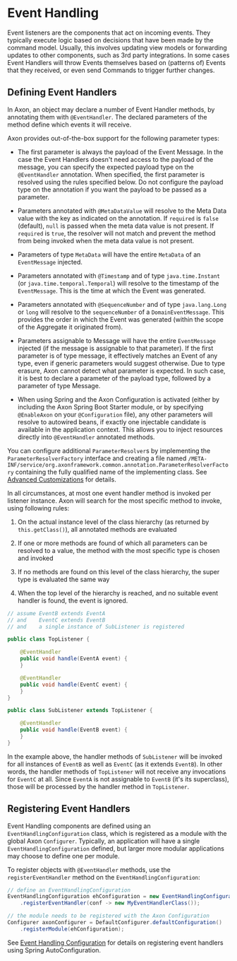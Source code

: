 Event Handling
===============

Event listeners are the components that act on incoming events. They typically execute logic based on decisions that have been made by the command model. Usually, this involves updating view models or forwarding updates to other components, such as 3rd party integrations. In some cases Event Handlers will throw Events themselves based on (patterns of) Events that they received, or even send Commands to trigger further changes. 

Defining Event Handlers
-----------------------

In Axon, an object may declare a number of Event Handler methods, by annotating them with `@EventHandler`. The declared parameters of the method define which events it will receive.

Axon provides out-of-the-box support for the following parameter types:

* The first parameter is always the payload of the Event Message. In the case the Event Handlers doesn't need access to the payload of the message, you can specify the expected payload type on the `@EventHandler` annotation. When specified, the first parameter is resolved using the rules specified below. Do not configure the payload type on the annotation if you want the payload to be passed as a parameter.

* Parameters annotated with `@MetaDataValue` will resolve to the Meta Data value with the key as indicated on the annotation. If `required` is `false` (default), `null` is passed when the meta data value is not present. If `required` is `true`, the resolver will not match and prevent the method from being invoked when the meta data value is not present.

* Parameters of type `MetaData` will have the entire `MetaData` of an `EventMessage` injected.

* Parameters annotated with `@Timestamp` and of type `java.time.Instant` (or `java.time.temporal.Temporal`) will resolve to the timestamp of the `EventMessage`. This is the time at which the Event was generated.

* Parameters annotated with `@SequenceNumber` and of type `java.lang.Long` or `long` will resolve to the `sequenceNumber` of a `DomainEventMessage`. This provides the order in which the Event was generated (within the scope of the Aggregate it originated from).

* Parameters assignable to Message will have the entire `EventMessage` injected \(if the message is assignable to that parameter\). If the first parameter is of type message, it effectively matches an Event of any type, even if generic parameters would suggest otherwise. Due to type erasure, Axon cannot detect what parameter is expected. In such case, it is best to declare a parameter of the payload type, followed by a parameter of type Message.

* When using Spring and the Axon Configuration is activated (either by including the Axon Spring Boot Starter module, or by specifying `@EnableAxon` on your `@Configuration` file), any other parameters will resolve to autowired beans, if exactly one injectable candidate is available in the application context. This allows you to inject resources directly into `@EventHandler` annotated methods.

You can configure additional `ParameterResolver`s by implementing the `ParameterResolverFactory` interface and creating a file named `/META-INF/service/org.axonframework.common.annotation.ParameterResolverFactory` containing the fully qualified name of the implementing class. See [Advanced Customizations](../part4/advanced-customizations.md) for details.

In all circumstances, at most one event handler method is invoked per listener instance. Axon will search for the most specific method to invoke, using following rules:

1. On the actual instance level of the class hierarchy (as returned by `this.getClass()`), all annotated methods are evaluated

2. If one or more methods are found of which all parameters can be resolved to a value, the method with the most specific type is chosen and invoked

3. If no methods are found on this level of the class hierarchy, the super type is evaluated the same way

4. When the top level of the hierarchy is reached, and no suitable event handler is found, the event is ignored.

```java
// assume EventB extends EventA 
// and    EventC extends EventB
// and    a single instance of SubListener is registered

public class TopListener {

    @EventHandler
    public void handle(EventA event) {
    }

    @EventHandler
    public void handle(EventC event) {
    }
}

public class SubListener extends TopListener {

    @EventHandler
    public void handle(EventB event) {
    }
}
```

In the example above, the handler methods of `SubListener` will be invoked for all instances of `EventB` as well as `EventC` (as it extends `EventB`). In other words, the handler methods of `TopListener` will not receive any invocations for `EventC` at all. Since `EventA` is not assignable to `EventB` (it's its superclass), those will be processed by the handler method in `TopListener`.

Registering Event Handlers
-----------------------------
Event Handling components are defined using an `EventHandlingConfiguration` class, which is registered as a module with the global Axon `Configurer`. Typically, an application will have a single `EventHandlingConfiguration` defined, but larger more modular applications may choose to define one per module.

To register objects with `@EventHandler` methods, use the `registerEventHandler` method on the `EventHandlingConfiguration`:

```java
// define an EventHandlingConfiguration
EventHandlingConfiguration ehConfiguration = new EventHandlingConfiguration()
    .registerEventHandler(conf -> new MyEventHandlerClass());

// the module needs to be registered with the Axon Configuration
Configurer axonConfigurer = DefaultConfigurer.defaultConfiguration()
    .registerModule(ehConfiguration);
```

See [Event Handling Configuration](../part3/spring-boot-autoconfig.md#event-handling-configuration) for details on registering event handlers using Spring AutoConfiguration.